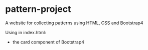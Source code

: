 # pattern-project
A website for collecting patterns using HTML, CSS and Bootstrap4

Using in index.html:
- the card component of Bootstrap4
